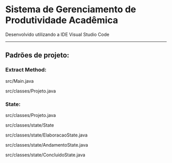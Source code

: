 # Sistema de Gerenciamento de Produtividade Acadêmica

Desenvolvido utilizando a IDE Visual Studio Code

-------
## Padrões de projeto:

### Extract Method:

src/Main.java

src/classes/Projeto.java

### State:

src/classes/Projeto.java

src/classes/state/State

src/classes/state/ElaboracaoState.java

src/classes/state/AndamentoState.java

src/classes/state/ConcluidoState.java
